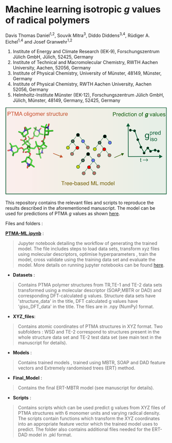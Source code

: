 # Machine learning isotropic **_g_** values of radical polymers 

Davis Thomas Daniel<sup>1,2</sup>, Souvik Mitra<sup>3</sup>, Diddo Diddens<sup>3,4</sup>, Rüdiger A. Eichel<sup>1,4</sup> and Josef Granwehr<sup>1,2</sup>


1. Institute of Energy and Climate Research (IEK-9), Forschungszentrum Jülich GmbH, Jülich, 52425, Germany
2. Institute of Technical and Macromolecular Chemistry, RWTH Aachen University, Aachen, 52056, Germany
3. Institute of Physical Chemistry, University of Münster, 48149, Münster, Germany
4. Institute of Physical Chemistry, RWTH Aachen University, Aachen 52056, Germany
5. Helmholtz-Institute Münster (IEK-12), Forschungszentrum Jülich GmbH, Jülich, Münster, 48149, Germany, 52425, Germany

![toc.png](Scripts/TOC.png)

This repository contains the relevant files and scripts to reproduce the results described in the aforementioned manuscript. 
The model can be used for predictions of PTMA _g_ values as shown [here](https://jugit.fz-juelich.de/d.daniel/ptma-ml/-/blob/main/PTMA-ML.ipynb).

Files and folders :

**[PTMA-ML.ipynb](https://jugit.fz-juelich.de/d.daniel/ptma-ml/-/blob/main/PTMA-ML.ipynb)** : 

> Jupyter notebook detailing the workflow of generating the trained model. The file includes steps to load data sets, transform xyz files using molecular descriptors, optimise hyperparameters , train the model, cross validate using the training data set and evaluate the model.  More details on running jupyter notebooks can be found [here](https://jupyter.org/install).

* **Datasets** : 

>  Contains PTMA polymer structures from TR,TE-1 and TE-2 data sets transformed using a molecular descriptor (SOAP,MBTR or DAD) and corresponding DFT-calculated g values. Structure data sets have 'structure_data' in the title, DFT calculated g values have 'giso_DFT_data' in the title. The files are in .npy (NumPy) format.

* **XYZ_files**:

> Contains atomic coordinates of PTMA structures in XYZ format. Two subfolders : WSD and TE-2 correspond to structures present in the whole structure data set and TE-2 test data set (see main text in the manuscript for details).

* **Models** :

> Contains trained models , trained using MBTR, SOAP and DAD feature vectors and Extremely randomised trees (ERT) method.

* **Final_Model** :

> Contains the final ERT-MBTR model (see manuscript for details).

* **Scripts** :

> Contains scripts which can be used predict g values from XYZ files of PTMA structures with 6 monomer units and varying radical density. The scripts contain functions which transform the XYZ coordinates into an appropriate feature vector which the trained model uses to predict. The folder also contains additional files needed for the ERT-DAD model in .pkl format.

